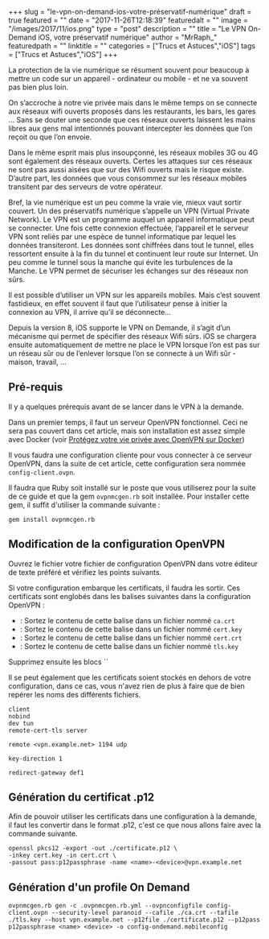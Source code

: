 +++
slug = "le-vpn-on-demand-ios-votre-préservatif-numérique"
draft = true
featured = ""
date = "2017-11-26T12:18:39"
featuredalt = ""
image = "/images/2017/11/ios.png"
type = "post"
description = ""
title = "Le VPN On-Demand iOS, votre préservatif numérique"
author = "MrRaph_"
featuredpath = ""
linktitle = ""
categories = ["Trucs et Astuces","iOS"]
tags = ["Trucs et Astuces","iOS"]
+++


La protection de la vie numérique se résument souvent pour beaucoup à mettre un code sur un appareil - ordinateur ou mobile - et ne va souvent pas bien plus loin.

On s’accroche à notre vie privée mais dans le même temps on se connecte aux réseaux wifi ouverts proposés dans les restaurants, les bars, les gares ... Sans se douter une seconde que ces réseaux ouverts laissent les mains libres aux gens mal intentionnés pouvant intercepter les données que l’on reçoit ou que l’on envoie.

Dans le même esprit mais plus insoupçonné, les réseaux mobiles 3G ou 4G sont également des réseaux ouverts. Certes les attaques sur ces réseaux ne sont pas aussi aisées que sur des Wifi ouverts mais le risque existe. D’autre part, les données que vous consommez sur les réseaux mobiles transitent par des serveurs de votre opérateur.

Bref, la vie numérique est un peu comme la vraie vie, mieux vaut sortir couvert. Un des préservatifs numérique s’appelle un VPN (Virtual Private Network). Le VPN est un programme auquel un appareil informatique peut se connecter. Une fois cette connexion effectuée, l’appareil et le serveur VPN sont reliés par une espèce de tunnel informatique par lequel les données transiteront. Les données sont chiffrées dans tout le tunnel, elles ressortent ensuite à la fin du tunnel et continuent leur route sur Internet. Un peu comme le tunnel sous la manche qui évite les turbulences de la Manche. Le VPN permet de sécuriser les échanges sur des réseaux non sûrs.

Il est possible d’utiliser un VPN sur les appareils mobiles. Mais c’est souvent fastidieux, en effet souvent il faut que l’utilisateur pense à initier la connexion au VPN, il arrive qu’il se déconnecte...

Depuis la version 8, iOS supporte le VPN on Demande, il s’agit d’un mécanisme qui permet de spécifier des réseaux Wifi sûrs. iOS se chargera ensuite automatiquement de mettre ne place le VPN lorsque l’on est pas sur un réseau sûr ou de l’enlever lorsque l’on se connecte à un Wifi sûr - maison, travail, ...


## Pré-requis

Il y a quelques prérequis avant de se lancer dans le VPN à la demande. 

Dans un premier temps, il faut un serveur OpenVPN fonctionnel. Ceci ne sera pas couvert dans cet article, mais son installation est assez simple avec Docker (voir [Protégez votre vie privée avec OpenVPN sur Docker](https://techan.fr/protegez-votre-vie-privee-avec-openvpn-sur-docker.html))

Il vous faudra une configuration cliente pour vous connecter à ce serveur OpenVPN, dans la suite de cet article, cette configuration sera nommée `config-client.ovpn`. 

Il faudra que Ruby soit installé sur le poste que vous utiliserez pour la suite de ce guide et que la gem `ovpnmcgen.rb` soit installée. Pour installer cette gem, il suffit d'utiliser la commande suivante :

    gem install ovpnmcgen.rb


## Modification de la configuration OpenVPN

Ouvrez le fichier votre fichier de configuration OpenVPN dans votre éditeur de texte préféré et vérifiez les points suivants.

Si votre configuration embarque les certificats, il faudra les sortir. Ces certificats sont englobés dans les balises suivantes dans la configuration OpenVPN :

* <ca> : Sortez le contenu de cette balise dans un fichier nommé `ca.crt`
* <key> : Sortez le contenu de cette balise dans un fichier nommé `cert.key`
* <cert> : Sortez le contenu de cette balise dans un fichier nommé `cert.crt`
* <tls-auth> : Sortez le contenu de cette balise dans un fichier nommé `tls.key`

Supprimez ensuite les blocs ``

Il se peut également que les certificats soient stockés en dehors de votre configuration, dans ce cas, vous n'avez rien de plus à faire que de bien repérer les noms des différents fichiers.

    client
    nobind
    dev tun
    remote-cert-tls server
    
    remote <vpn.example.net> 1194 udp
    
    key-direction 1

    redirect-gateway def1


## Génération du certificat .p12

Afin de pouvoir utiliser les certificats dans une configuration à la demande, il faut les convertir dans le format .p12, c'est ce que nous allons faire avec la commande suivante.

    openssl pkcs12 -export -out ./certificate.p12 \
    -inkey cert.key -in cert.crt \
    -passout pass:p12passphrase -name <name>-<device>@vpn.example.net


## Génération d'un profile On Demand

    ovpnmcgen.rb gen -c .ovpnmcgen.rb.yml --ovpnconfigfile config-client.ovpn --security-level paranoid --cafile ./ca.crt --tafile ./tls.key --host vpn.example.net --p12file ./certificate.p12 --p12pass p12passphrase <name> <device> -o config-ondemand.mobileconfig